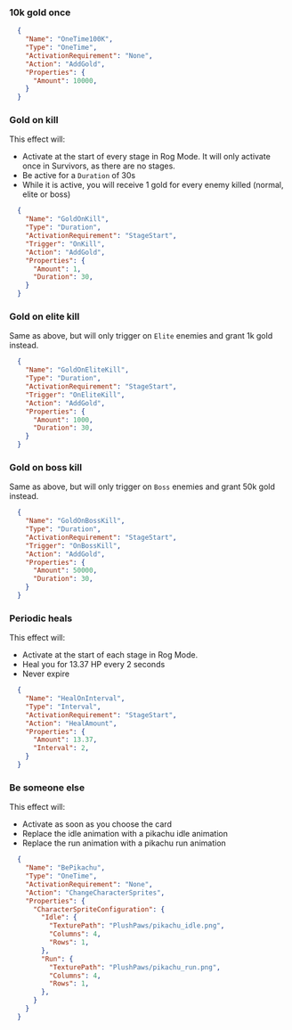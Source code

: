### 10k gold once
```json
  {
    "Name": "OneTime100K",
    "Type": "OneTime",
    "ActivationRequirement": "None",
    "Action": "AddGold",
    "Properties": {
      "Amount": 10000,
    }
  }
```

### Gold on kill

This effect will:
- Activate at the start of every stage in Rog Mode. It will only activate once in Survivors, as there are no stages.
- Be active for a `Duration` of 30s
- While it is active, you will receive 1 gold for every enemy killed (normal, elite or boss)

```json
  {
    "Name": "GoldOnKill",
    "Type": "Duration",
    "ActivationRequirement": "StageStart",
    "Trigger": "OnKill",
    "Action": "AddGold",
    "Properties": {
      "Amount": 1,
      "Duration": 30,
    }
  }
```

### Gold on elite kill
Same as above, but will only trigger on `Elite` enemies and grant 1k gold instead.

```json
  {
    "Name": "GoldOnEliteKill",
    "Type": "Duration",
    "ActivationRequirement": "StageStart",
    "Trigger": "OnEliteKill",
    "Action": "AddGold",
    "Properties": {
      "Amount": 1000,
      "Duration": 30,
    }
  }
```

### Gold on boss kill
Same as above, but will only trigger on `Boss` enemies and grant 50k gold instead.
```json
  {
    "Name": "GoldOnBossKill",
    "Type": "Duration",
    "ActivationRequirement": "StageStart",
    "Trigger": "OnBossKill",
    "Action": "AddGold",
    "Properties": {
      "Amount": 50000,
      "Duration": 30,
    }
  }
```

### Periodic heals
This effect will:
- Activate at the start of each stage in Rog Mode.
- Heal you for 13.37 HP every 2 seconds
- Never expire

```json
  {
    "Name": "HealOnInterval",
    "Type": "Interval",
    "ActivationRequirement": "StageStart",
    "Action": "HealAmount",
    "Properties": {
      "Amount": 13.37,
      "Interval": 2,
    }
  }
```

### Be someone else
This effect will:
- Activate as soon as you choose the card
- Replace the idle animation with a pikachu idle animation
- Replace the run animation with a pikachu run animation

```json
  {
    "Name": "BePikachu",
    "Type": "OneTime",
    "ActivationRequirement": "None",
    "Action": "ChangeCharacterSprites",
    "Properties": {
      "CharacterSpriteConfiguration": {
        "Idle": {
          "TexturePath": "PlushPaws/pikachu_idle.png",
          "Columns": 4,
          "Rows": 1,
        },
        "Run": {
          "TexturePath": "PlushPaws/pikachu_run.png",
          "Columns": 4,
          "Rows": 1,
        },
      }
    }
  }
```
